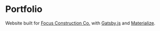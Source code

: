 # Portfolio

Website built for [Focus Construction Co.](http://focusconstructionla.com) with
[Gatsby.js](https://www.gatsbyjs.org) and
[Materialize](http://www.materializecss.com).
